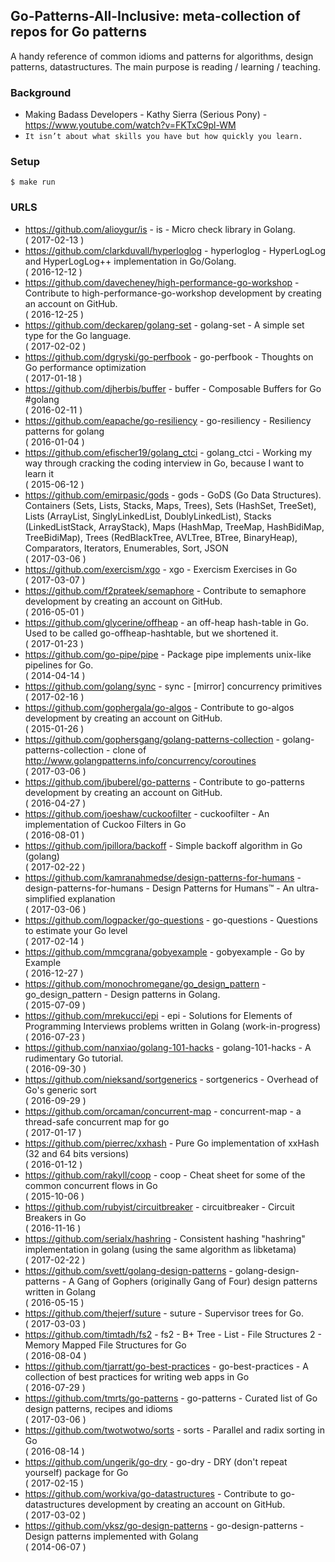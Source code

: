 ## Go-Patterns-All-Inclusive: meta-collection of repos for Go patterns

A handy reference of common idioms and patterns for algorithms, design patterns, datastructures.
The main purpose is reading / learning / teaching.

### Background
  - Making Badass Developers - Kathy Sierra (Serious Pony) - https://www.youtube.com/watch?v=FKTxC9pl-WM
  - `It isn’t about what skills you have but how quickly you learn.`

### Setup

    $ make run

### URLS

- https://github.com/alioygur/is - is - Micro check library in Golang. <br/> ( 2017-02-13 )
- https://github.com/clarkduvall/hyperloglog - hyperloglog - HyperLogLog and HyperLogLog++ implementation in Go/Golang. <br/> ( 2016-12-12 )
- https://github.com/davecheney/high-performance-go-workshop - Contribute to high-performance-go-workshop development by creating an account on GitHub. <br/> ( 2016-12-25 )
- https://github.com/deckarep/golang-set - golang-set - A simple set type for the Go language. <br/> ( 2017-02-02 )
- https://github.com/dgryski/go-perfbook - go-perfbook - Thoughts on Go performance optimization <br/> ( 2017-01-18 )
- https://github.com/djherbis/buffer - buffer - Composable Buffers for Go #golang <br/> ( 2016-02-11 )
- https://github.com/eapache/go-resiliency - go-resiliency - Resiliency patterns for golang <br/> ( 2016-01-04 )
- https://github.com/efischer19/golang_ctci - golang_ctci - Working my way through cracking the coding interview in Go, because I want to learn it <br/> ( 2015-06-12 )
- https://github.com/emirpasic/gods - gods - GoDS (Go Data Structures). Containers (Sets, Lists, Stacks, Maps, Trees), Sets (HashSet, TreeSet), Lists (ArrayList, SinglyLinkedList, DoublyLinkedList), Stacks (LinkedListStack, ArrayStack), Maps (HashMap, TreeMap, HashBidiMap, TreeBidiMap), Trees (RedBlackTree, AVLTree, BTree, BinaryHeap), Comparators, Iterators, Enumerables, Sort, JSON <br/> ( 2017-03-06 )
- https://github.com/exercism/xgo - xgo - Exercism Exercises in Go <br/> ( 2017-03-07 )
- https://github.com/f2prateek/semaphore - Contribute to semaphore development by creating an account on GitHub. <br/> ( 2016-05-01 )
- https://github.com/glycerine/offheap - an off-heap hash-table in Go. Used to be called go-offheap-hashtable, but we shortened it. <br/> ( 2017-01-23 )
- https://github.com/go-pipe/pipe - Package pipe implements unix-like pipelines for Go. <br/> ( 2014-04-14 )
- https://github.com/golang/sync - sync - [mirror] concurrency primitives <br/> ( 2017-02-16 )
- https://github.com/gophergala/go-algos - Contribute to go-algos development by creating an account on GitHub. <br/> ( 2015-01-26 )
- https://github.com/gophersgang/golang-patterns-collection - golang-patterns-collection - clone of http://www.golangpatterns.info/concurrency/coroutines <br/> ( 2017-03-06 )
- https://github.com/jbuberel/go-patterns - Contribute to go-patterns development by creating an account on GitHub. <br/> ( 2016-04-27 )
- https://github.com/joeshaw/cuckoofilter - cuckoofilter - An implementation of Cuckoo Filters in Go <br/> ( 2016-08-01 )
- https://github.com/jpillora/backoff - Simple backoff algorithm in Go (golang) <br/> ( 2017-02-22 )
- https://github.com/kamranahmedse/design-patterns-for-humans - design-patterns-for-humans - Design Patterns for Humans™ - An ultra-simplified explanation <br/> ( 2017-03-06 )
- https://github.com/logpacker/go-questions - go-questions - Questions to estimate your Go level <br/> ( 2017-02-14 )
- https://github.com/mmcgrana/gobyexample - gobyexample - Go by Example <br/> ( 2016-12-27 )
- https://github.com/monochromegane/go_design_pattern - go_design_pattern - Design patterns in Golang. <br/> ( 2015-07-09 )
- https://github.com/mrekucci/epi - epi - Solutions for Elements of Programming Interviews problems written in Golang (work-in-progress) <br/> ( 2016-07-23 )
- https://github.com/nanxiao/golang-101-hacks - golang-101-hacks - A rudimentary Go tutorial. <br/> ( 2016-09-30 )
- https://github.com/nieksand/sortgenerics - sortgenerics - Overhead of Go's generic sort <br/> ( 2016-09-29 )
- https://github.com/orcaman/concurrent-map - concurrent-map - a thread-safe concurrent map for go <br/> ( 2017-01-17 )
- https://github.com/pierrec/xxhash - Pure Go implementation of xxHash (32 and 64 bits versions) <br/> ( 2016-01-12 )
- https://github.com/rakyll/coop - coop - Cheat sheet for some of the common concurrent flows in Go <br/> ( 2015-10-06 )
- https://github.com/rubyist/circuitbreaker - circuitbreaker - Circuit Breakers in Go <br/> ( 2016-11-16 )
- https://github.com/serialx/hashring - Consistent hashing "hashring" implementation in golang (using the same algorithm as libketama) <br/> ( 2017-02-22 )
- https://github.com/svett/golang-design-patterns - golang-design-patterns - A Gang of Gophers (originally Gang of Four) design patterns written in Golang <br/> ( 2016-05-15 )
- https://github.com/thejerf/suture - suture - Supervisor trees for Go. <br/> ( 2017-03-03 )
- https://github.com/timtadh/fs2 - fs2 - B+ Tree - List - File Structures 2 - Memory Mapped File Structures for Go <br/> ( 2016-08-04 )
- https://github.com/tjarratt/go-best-practices - go-best-practices - A collection of best practices for writing web apps in Go <br/> ( 2016-07-29 )
- https://github.com/tmrts/go-patterns - go-patterns - Curated list of Go design patterns, recipes and idioms <br/> ( 2017-03-06 )
- https://github.com/twotwotwo/sorts - sorts - Parallel and radix sorting in Go <br/> ( 2016-08-14 )
- https://github.com/ungerik/go-dry - go-dry - DRY (don't repeat yourself) package for Go <br/> ( 2017-02-15 )
- https://github.com/workiva/go-datastructures - Contribute to go-datastructures development by creating an account on GitHub. <br/> ( 2017-03-02 )
- https://github.com/yksz/go-design-patterns - go-design-patterns - Design patterns implemented with Golang <br/> ( 2014-06-07 )
